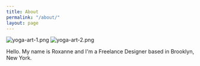 ```yaml
---
title: About
permalink: "/about/"
layout: page
---
```


![yoga-art-1.png](/uploads/yoga-art-1.png)
![yoga-art-2.png](/uploads/yoga-art-2.png)

Hello. My name is Roxanne and I'm a Freelance Designer based in Brooklyn, New York. 